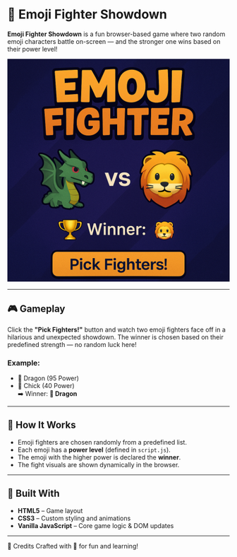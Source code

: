 # 🥊 Emoji Fighter Showdown

**Emoji Fighter Showdown** is a fun browser-based game where two random emoji characters battle on-screen — and the stronger one wins based on their power level!

![Preview of Emoji Fighter](emoji-fighter.png)

---

## 🎮 Gameplay

Click the **"Pick Fighters!"** button and watch two emoji fighters face off in a hilarious and unexpected showdown. The winner is chosen based on their predefined strength — no random luck here!

### Example:
- 🐉 Dragon (95 Power)  
- 🐥 Chick (40 Power)  
➡️ Winner: **🐉 Dragon**

---

## 🧠 How It Works

- Emoji fighters are chosen randomly from a predefined list.
- Each emoji has a **power level** (defined in `script.js`).
- The emoji with the higher power is declared the **winner**.
- The fight visuals are shown dynamically in the browser.

---

## 🧱 Built With

- **HTML5** – Game layout
- **CSS3** – Custom styling and animations
- **Vanilla JavaScript** – Core game logic & DOM updates

---

🙌 Credits
Crafted with 💛 for fun and learning!



